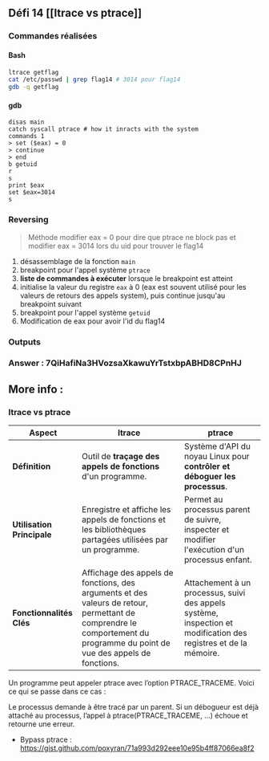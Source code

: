 ## Défi 14 [[ltrace vs ptrace]]

### Commandes réalisées

#### Bash

```bash
ltrace getflag
cat /etc/passwd | grep flag14 # 3014 pour flag14
gdb -q getflag
```

#### gdb

```gdb
disas main
catch syscall ptrace # how it inracts with the system
commands 1
> set ($eax) = 0
> continue
> end
b getuid
r
s
print $eax
set $eax=3014
s
```

### Reversing

> Méthode modifier eax = 0 pour dire que ptrace ne block pas et modifier eax = 3014 lors du uid pour trouver le flag14

1.  désassemblage de la fonction `main`
2.  breakpoint pour l'appel système `ptrace`
3.  **liste de commandes à exécuter** lorsque le breakpoint est atteint
4.  initialise la valeur du registre `eax` à 0 (eax est souvent utilisé pour les valeurs de retours des appels system), puis continue jusqu'au breakpoint suivant
5.  breakpoint pour l'appel système `getuid`
6.  Modification de eax pour avoir l'id du flag14

### Outputs

### Answer : 7QiHafiNa3HVozsaXkawuYrTstxbpABHD8CPnHJ

## More info :

### ltrace vs ptrace

| Aspect                     | ltrace                                                                                                                                                                    | ptrace                                                                                                           |
| -------------------------- | ------------------------------------------------------------------------------------------------------------------------------------------------------------------------- | ---------------------------------------------------------------------------------------------------------------- |
| **Définition**             | Outil de **traçage des appels de fonctions** d'un programme.                                                                                                              | Système d'API du noyau Linux pour **contrôler et déboguer les processus**.                                       |
| **Utilisation Principale** | Enregistre et affiche les appels de fonctions et les bibliothèques partagées utilisées par un programme.                                                                  | Permet au processus parent de suivre, inspecter et modifier l'exécution d'un processus enfant.                   |
| **Fonctionnalités Clés**   | Affichage des appels de fonctions, des arguments et des valeurs de retour, permettant de comprendre le comportement du programme du point de vue des appels de fonctions. | Attachement à un processus, suivi des appels système, inspection et modification des registres et de la mémoire. |

Un programme peut appeler ptrace avec l’option PTRACE_TRACEME. Voici ce qui se passe dans ce cas :

Le processus demande à être tracé par un parent.
Si un débogueur est déjà attaché au processus, l’appel à ptrace(PTRACE_TRACEME, ...) échoue et retourne une erreur.

- Bypass ptrace : https://gist.github.com/poxyran/71a993d292eee10e95b4ff87066ea8f2
